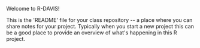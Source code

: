 Welcome to R-DAVIS! 

This is the 'README' file for your class repository -- a place where you can share notes for your project. Typically when you start a new project this can be a good place to provide an overview of what's happening in this R project. 
